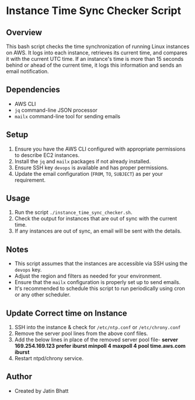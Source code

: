 # Instance Time Sync Checker Script

## Overview
This bash script checks the time synchronization of running Linux instances on AWS. It logs into each instance, retrieves its current time, and compares it with the current UTC time. If an instance's time is more than 15 seconds behind or ahead of the current time, it logs this information and sends an email notification.

## Dependencies
- AWS CLI
- `jq` command-line JSON processor
- `mailx` command-line tool for sending emails

## Setup
1. Ensure you have the AWS CLI configured with appropriate permissions to describe EC2 instances.
2. Install the `jq` and `mailx` packages if not already installed.
3. Ensure SSH key `devops` is available and has proper permissions.
4. Update the email configuration (`FROM`, `TO`, `SUBJECT`) as per your requirement.

## Usage
1. Run the script `./instance_time_sync_checker.sh`.
2. Check the output for instances that are out of sync with the current time.
3. If any instances are out of sync, an email will be sent with the details.

## Notes
- This script assumes that the instances are accessible via SSH using the `devops` key.
- Adjust the region and filters as needed for your environment.
- Ensure that the `mailx` configuration is properly set up to send emails.
- It's recommended to schedule this script to run periodically using cron or any other scheduler.

## Update Correct time on Instance
1. SSH into the instance & check for `/etc/ntp.conf` or `/etc/chrony.conf`
2. Remove the server pool lines from the above conf files.
3. Add the below lines in place of the removed server pool file-
   **server 169.254.169.123 prefer iburst minpoll 4 maxpoll 4
   pool time.aws.com iburst**
4. Restart ntpd/chrony service.

## Author
- Created by Jatin Bhatt
